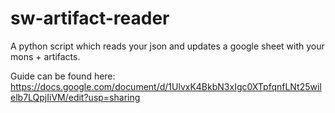 # sw-artifact-reader
A python script which reads your json and updates a google sheet with your mons + artifacts.

Guide can be found here: https://docs.google.com/document/d/1UlvxK4BkbN3xIgc0XTpfqnfLNt25wilelb7LQpjIiVM/edit?usp=sharing
